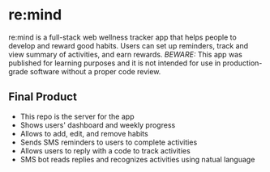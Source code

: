 # re:mind

re:mind is a full-stack web wellness tracker app that helps people to develop and reward good habits. Users can set up reminders, track and view summary of activities, and earn rewards. _BEWARE:_ This app was published for learning purposes and it is not intended for use in production-grade software without a proper code review.

## Final Product

- This repo is the server for the app
- Shows users' dashboard and weekly progress
- Allows to add, edit, and remove habits
- Sends SMS reminders to users to complete activities
- Allows users to reply with a code to track activities
- SMS bot reads replies and recognizes activities using natual language

